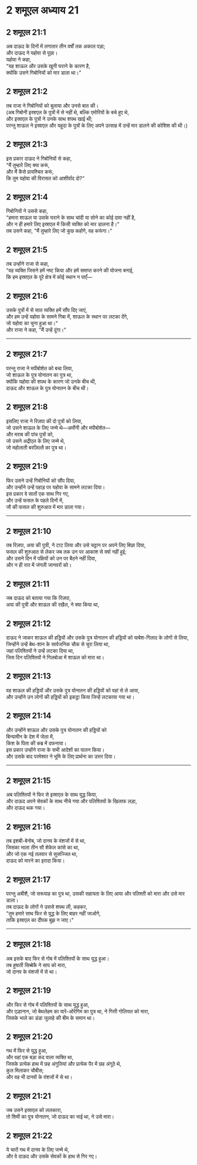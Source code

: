 # 2 शमूएल अध्याय 21

## 2 शमूएल 21:1

अब दाऊद के दिनों में लगातार तीन वर्षों तक अकाल पड़ा;  
और दाऊद ने यहोवा से पूछा।  
यहोवा ने कहा,  
"यह शाऊल और उसके खूनी घराने के कारण है,  
क्योंकि उसने गिबोनियों को मार डाला था।"

## 2 शमूएल 21:2

तब राजा ने गिबोनियों को बुलाया और उनसे बात की।  
(अब गिबोनी इस्राएल के पुत्रों में से नहीं थे, बल्कि एमोरियों के बचे हुए थे,  
और इस्राएल के पुत्रों ने उनके साथ शपथ खाई थी;  
परन्तु शाऊल ने इस्राएल और यहूदा के पुत्रों के लिए अपने उत्साह में उन्हें मार डालने की कोशिश की थी।)

## 2 शमूएल 21:3

इस प्रकार दाऊद ने गिबोनियों से कहा,  
"मैं तुम्हारे लिए क्या करूं,  
और मैं कैसे प्रायश्चित करूं,  
कि तुम यहोवा की विरासत को आशीर्वाद दो?"

## 2 शमूएल 21:4

गिबोनियों ने उससे कहा,  
"हमारा शाऊल या उसके घराने के साथ चांदी या सोने का कोई दावा नहीं है,  
और न ही हमारे लिए इस्राएल में किसी व्यक्ति को मार डालना है।"  
तब उसने कहा, "मैं तुम्हारे लिए जो कुछ कहोगे, वह करूंगा।"

## 2 शमूएल 21:5

तब उन्होंने राजा से कहा,  
"वह व्यक्ति जिसने हमें नष्ट किया और हमें समाप्त करने की योजना बनाई,  
कि हम इस्राएल के पूरे क्षेत्र में कोई स्थान न पाएँ—

## 2 शमूएल 21:6

उसके पुत्रों में से सात व्यक्ति हमें सौंप दिए जाएं,  
और हम उन्हें यहोवा के सामने गिबा में, शाऊल के स्थान पर लटका देंगे,  
जो यहोवा का चुना हुआ था।"  
और राजा ने कहा, "मैं उन्हें दूंगा।"

---

## 2 शमूएल 21:7

परन्तु राजा ने मपीबोशेत को बचा लिया,  
जो शाऊल के पुत्र योनातन का पुत्र था,  
क्योंकि यहोवा की शपथ के कारण जो उनके बीच थी,  
दाऊद और शाऊल के पुत्र योनातन के बीच थी।

## 2 शमूएल 21:8

इसलिए राजा ने रिज़पा की दो पुत्रों को लिया,  
जो उसने शाऊल के लिए जन्मे थे—अर्मोनी और मपीबोशेत—  
और मराब की पांच पुत्रों को,  
जो उसने अद्रीएल के लिए जन्मे थे,  
जो महोलाती बरज़िल्लै का पुत्र था।

## 2 शमूएल 21:9

फिर उसने उन्हें गिबोनियों को सौंप दिया,  
और उन्होंने उन्हें पहाड़ पर यहोवा के सामने लटका दिया।  
इस प्रकार वे सातों एक साथ गिर गए,  
और उन्हें फसल के पहले दिनों में,  
जौ की फसल की शुरुआत में मार डाला गया।

---

## 2 शमूएल 21:10

तब रिज़पा, अया की पुत्री, ने टाट लिया और उसे चट्टान पर अपने लिए बिछा दिया,  
फसल की शुरुआत से लेकर जब तक उन पर आकाश से वर्षा नहीं हुई;  
और उसने दिन में पक्षियों को उन पर बैठने नहीं दिया,  
और न ही रात में जंगली जानवरों को।

## 2 शमूएल 21:11

जब दाऊद को बताया गया कि रिज़पा,  
अया की पुत्री और शाऊल की रखैल, ने क्या किया था,

## 2 शमूएल 21:12

दाऊद ने जाकर शाऊल की हड्डियों और उसके पुत्र योनातन की हड्डियों को याबेश-गिलाद के लोगों से लिया,  
जिन्होंने उन्हें बेथ-शान के सार्वजनिक चौक से चुरा लिया था,  
जहां पलिश्तियों ने उन्हें लटका दिया था,  
जिस दिन पलिश्तियों ने गिलबोआ में शाऊल को मारा था।

## 2 शमूएल 21:13

वह शाऊल की हड्डियों और उसके पुत्र योनातन की हड्डियों को वहां से ले आया,  
और उन्होंने उन लोगों की हड्डियों को इकट्ठा किया जिन्हें लटकाया गया था।

## 2 शमूएल 21:14

और उन्होंने शाऊल और उसके पुत्र योनातन की हड्डियों को  
बिन्यामीन के देश में जेला में,  
किश के पिता की कब्र में दफनाया।  
इस प्रकार उन्होंने राजा के सभी आदेशों का पालन किया।  
और उसके बाद परमेश्वर ने भूमि के लिए प्रार्थना का उत्तर दिया।

---

## 2 शमूएल 21:15

अब पलिश्तियों ने फिर से इस्राएल के साथ युद्ध किया,  
और दाऊद अपने सेवकों के साथ नीचे गया और पलिश्तियों के खिलाफ लड़ा,  
और दाऊद थक गया।

## 2 शमूएल 21:16

तब इशबी-बेनोब, जो दानव के वंशजों में से था,  
जिसका भाला तीन सौ शेकेल कांसे का था,  
और जो एक नई तलवार से सुसज्जित था,  
दाऊद को मारने का इरादा किया।

## 2 शमूएल 21:17

परन्तु अबीशै, जो सरूयाह का पुत्र था, उसकी सहायता के लिए आया और पलिश्ती को मारा और उसे मार डाला।  
तब दाऊद के लोगों ने उससे शपथ ली, कहकर,  
"तुम हमारे साथ फिर से युद्ध के लिए बाहर नहीं जाओगे,  
ताकि इस्राएल का दीपक बुझ न जाए।"

---

## 2 शमूएल 21:18

अब इसके बाद फिर से गोब में पलिश्तियों के साथ युद्ध हुआ।  
तब हुषाती सिब्बेकै ने साप को मारा,  
जो दानव के वंशजों में से था।

## 2 शमूएल 21:19

और फिर से गोब में पलिश्तियों के साथ युद्ध हुआ,  
और एल्हानान, जो बेथलेहम का यारे-ओरेगिम का पुत्र था, ने गित्ती गोलियत को मारा,  
जिसके भाले का डंडा जुलाहे की बीम के समान था।

## 2 शमूएल 21:20

गथ में फिर से युद्ध हुआ,  
और वहां एक बड़ा कद वाला व्यक्ति था,  
जिसके प्रत्येक हाथ में छह अंगुलियां और प्रत्येक पैर में छह अंगूठे थे,  
कुल मिलाकर चौबीस;  
और वह भी दानवों के वंशजों में से था।

## 2 शमूएल 21:21

जब उसने इस्राएल को ललकारा,  
तो शिमी का पुत्र योनातन, जो दाऊद का भाई था, ने उसे मारा।

## 2 शमूएल 21:22

ये चारों गथ में दानव के लिए जन्मे थे,  
और वे दाऊद और उसके सेवकों के हाथ से गिर गए।
